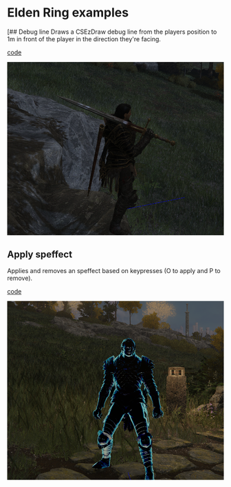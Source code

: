 # Elden Ring examples

[## Debug line
Draws a CSEzDraw debug line from the players position to 1m in front of the player in the direction they're facing.

[code](debug-line/lib.rs)

![Debug line rendered by example mode code](img/example-mod-debug-line.png)

## Apply speffect
Applies and removes an speffect based on keypresses (O to apply and P to remove).

[code](apply-speffect/lib.rs)

![Speffect applied on player after pressing keybind](img/example-mod-apply-speffect.png)

